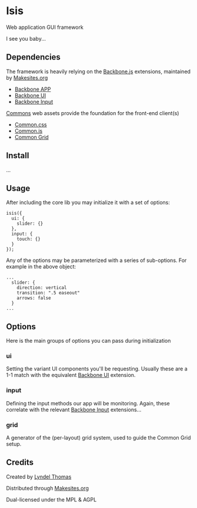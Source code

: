 # Isis

Web application GUI framework 

I see you baby...

## Dependencies

The framework is heavily relying on the [Backbone.js](http://backbonejs.org) extensions, maintained by [Makesites.org](http://makesites.org)

* [Backbone APP](http://github.com/backbone/backbone-app)
* [Backbone UI](http://github.com/backbone-ui)
* [Backbone Input](http://github.com/backbone-input)

[Commons](http://github.com/commons) web assets provide the foundation for the front-end client(s)

* [Common.css](http://github.com/commons/common.css)
* [Common.js](http://github.com/commons/common.js)
* [Common Grid](http://github.com/commons/grid)

## Install 

...

## Usage

After including the core lib you may initialize it with a set of options:
```
isis({
  ui: {
    slider: {}
  }, 
  input: {
    touch: {}
  }
});
```
Any of the options may be parameterized with a series of sub-options. For example in the above object: 
```
...
  slider: {
    direction: vertical
    transition: ".5 easeout"
    arrows: false
  }
...
```

## Options

Here is the main groups of options you can pass during initialization 

### ui

Setting the variant UI components you'll be requesting. Usually these are a 1-1 match with the equivalent [Backbone UI](http://github.com/backbone-ui) extension. 

### input

Defining the input methods our app will be monitoring. Again, these correlate with the relevant [Backbone Input](http://github.com/backbone-input) extensions... 

### grid

A generator of the (per-layout) grid system, used to guide the Common Grid setup.


## Credits 

Created by [Lyndel Thomas](http://twitter.com/ryndel)

Distributed through [Makesites.org](http://makesites.org)

Dual-licensed under the MPL & AGPL


